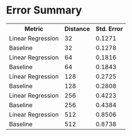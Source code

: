 Error Summary
==
<table>
<tr>
    <th>Metric</th>
    <th>Distance</th>
    <th>Std. Error</th>
</tr>

<tr>
    <td>Linear Regression</td>
    <td>32</td>
    <td>0.1271</td>
</tr>
<tr>
    <td>Baseline</td>
    <td>32</td>
    <td>0.1278</td>
</tr>

<tr>
    <td>Linear Regression</td>
    <td>64</td>
    <td>0.1816</td>
</tr>
<tr>
    <td>Baseline</td>
    <td>64</td>
    <td>0.1843</td>
</tr>

<tr>
    <td>Linear Regression</td>
    <td>128</td>
    <td>0.2725</td>
</tr>
<tr>
    <td>Baseline</td>
    <td>128</td>
    <td>0.2808</td>
</tr>

<tr>
    <td>Linear Regression</td>
    <td>256</td>
    <td>0.4223</td>
</tr>
<tr>
    <td>Baseline</td>
    <td>256</td>
    <td>0.4384</td>
</tr>

<tr>
    <td>Linear Regression</td>
    <td>512</td>
    <td>0.8506</td>
</tr>
<tr>
    <td>Baseline</td>
    <td>512</td>
    <td>0.8738</td>
</tr>
</table>